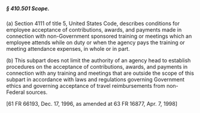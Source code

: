 ##### § 410.501 Scope. #####

(a) Section 4111 of title 5, United States Code, describes conditions for employee acceptance of contributions, awards, and payments made in connection with non-Government sponsored training or meetings which an employee attends while on duty or when the agency pays the training or meeting attendance expenses, in whole or in part.

(b) This subpart does not limit the authority of an agency head to establish procedures on the acceptance of contributions, awards, and payments in connection with any training and meetings that are outside the scope of this subpart in accordance with laws and regulations governing Government ethics and governing acceptance of travel reimbursements from non-Federal sources.

[61 FR 66193, Dec. 17, 1996, as amended at 63 FR 16877, Apr. 7, 1998]